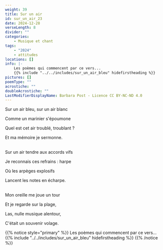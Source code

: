 ```yaml
---
weight: 39
title: Sur un air
id: sur_un_air_23
date: 2024-12-28
verseLength: 8
divider: ""
categories:
    - Musique et chant
tags:
    - "2024"
    - attitudes
locations: []
info: |-
    Les poèmes qui commencent par ce vers...
    {{% include "../../includes/sur_un_air_bleu" hidefirstheading %}}
pictures: []
poemType: ""
acrostiche: ""
doubleAcrostiche: ""
LastModifierDisplayName: Barbara Post - Licence CC BY-NC-ND 4.0
---
```

Sur un air bleu, sur un air blanc

Comme un marinier s'époumone

Quel est cet air troublé, troublant ?

Et ma mémoire je sermonne.

 \
Sur un air tendre aux accords vifs

Je reconnais ces refrains : harpe

Où les arpèges explosifs

Lancent les notes en écharpe.

 \
Mon oreille me joue un tour

Et je regarde sur la plage,

Las, nulle musique alentour,

C'était un souvenir volage.

<!-- FM:Snippet:Start data:{"id":"_simpleNotice","fields":[{"name":"content","value":""}]} -->
{{% notice style="primary" %}}
Les poèmes qui commencent par ce vers...
{{% include "../../includes/sur_un_air_bleu" hidefirstheading %}}
{{% /notice %}}
<!-- FM:Snippet:End -->